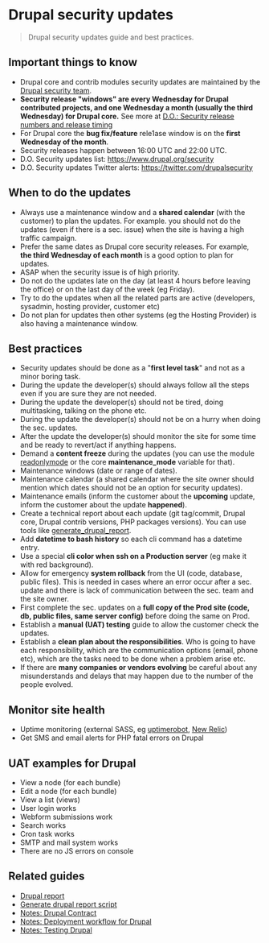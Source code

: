 # Drupal security updates

> Drupal security updates guide and best practices.

## Important things to know

- Drupal core and contrib modules security updates are maintained by the [Drupal security team](https://www.drupal.org/drupal-security-team).
- **Security release "windows" are every Wednesday for Drupal contributed projects, and one Wednesday a month (usually the third Wednesday) for Drupal core.** See more at [D.O.: Security release numbers and release timing](https://www.drupal.org/drupal-security-team/security-release-numbers-and-release-timing)
- For Drupal core the **bug fix/feature** rele1ase window is on the **first Wednesday of the month**.
- Security releases happen between 16:00 UTC and 22:00 UTC.
- D.O. Security updates list: <https://www.drupal.org/security>
- D.O. Security updates Twitter alerts: <https://twitter.com/drupalsecurity>

## When to do the updates

- Always use a maintenance window and a **shared calendar** (with the customer) to plan the updates. For example. you should not do the updates (even if there is a sec. issue) when the site is having a high traffic campaign.
- Prefer the same dates as Drupal core security releases. For example, **the third Wednesday of each month** is a good option to plan for updates.
- ASAP when the security issue is of high priority.
- Do not do the updates late on the day (at least 4 hours before leaving the office) or on the last day of the week (eg Friday).
- Try to do the updates when all the related parts are active (developers, sysadmin, hosting provider, customer etc)
- Do not plan for updates then other systems (eg the Hosting Provider) is also having a maintenance window.

## Best practices

- Security updates should be done as a "**first level task**" and not as a minor boring task.
- During the update the developer(s) should always follow all the steps even if you are sure they are not needed.
- During the update the developer(s) should not be tired, doing multitasking, talking on the phone etc.
- During the update the developer(s) should not be on a hurry when doing the sec. updates.
- After the update the developer(s) should monitor the site for some time and be ready to revert/act if anything happens.
- Demand a **content freeze** during the updates (you can use the module [readonlymode](https://www.drupal.org/project/readonlymode) or the core **maintenance_mode** variable for that).
- Maintenance windows (date or range of dates).
- Maintenance calendar (a shared calendar where the site owner should mention which dates should not be an option for security updates).
- Maintenance emails (inform the customer about the **upcoming** update, inform the customer about the update **happened**).
- Create a technical report about each update (git tag/commit, Drupal core, Drupal contrib versions, PHP packages versions). You can use tools like [generate_drupal_report](https://github.com/theodorosploumis/generate_drupal_report).
- Add **datetime to bash history** so each cli command has a datetime entry.
- Use a special **cli color when ssh on a Production server** (eg make it with red background).
- Allow for emergency **system rollback** from the UI (code, database, public files). This is needed in cases where an error occur after a sec. update and there is lack of communication between the sec. team and the site owner.
- First complete the sec. updates on a **full copy of the Prod site (code, db, public files, same server config)** before doing the same on Prod.
- Establish a **manual (UAT) testing** guide to allow the customer check the updates.
- Establish a **clean plan about the responsibilities**. Who is going to have each responsibility, which are the communication options (email, phone etc), which are the tasks need to be done when a problem arise etc.
- If there are **many companies or vendors evolving** be careful about any misunderstands and delays that may happen due to the number of the people evolved.

## Monitor site health

- Uptime monitoring (external SASS, eg [uptimerobot](https://uptimerobot.com), [New Relic](https://newrelic.com))
- Get SMS and email alerts for PHP fatal errors on Drupal

## UAT examples for Drupal

- View a node (for each bundle)
- Edit a node (for each bundle)
- View a list (views)
- User login works
- Webform submissions work
- Search works
- Cron task works
- SMTP and mail system works
- There are no JS errors on console

## Related guides

- [Drupal report](https://github.com/theodorosploumis/drupal-report)
- [Generate drupal report script](https://github.com/theodorosploumis/generate_drupal_report)
- [Notes: Drupal Contract](contract.md)
- [Notes: Deployment workflow for Drupal](deployment-workflow.md)
- [Notes: Testing Drupal](testing/README.md)
